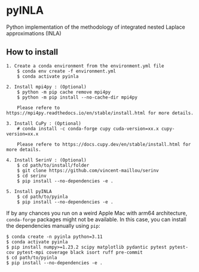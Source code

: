 # pyINLA
Python implementation of the methodology of integrated nested Laplace approximations (INLA)


## How to install
```
1. Create a conda environment from the environment.yml file
    $ conda env create -f environment.yml
    $ conda activate pyinla

2. Install mpi4py : (Optional)
    $ python -m pip cache remove mpi4py
    $ python -m pip install --no-cache-dir mpi4py

    Please refere to https://mpi4py.readthedocs.io/en/stable/install.html for more details.

3. Install CuPy : (Optional)
    # conda install -c conda-forge cupy cuda-version=xx.x cupy-version=xx.x

    Please refere to https://docs.cupy.dev/en/stable/install.html for more details.

4. Install SerinV : (Optional)
    $ cd path/to/install/folder
    $ git clone https://github.com/vincent-maillou/serinv
    $ cd serinv
    $ pip install --no-dependencies -e .

5. Install pyINLA
    $ cd path/to/pyinla
    $ pip install --no-dependencies -e .
```

If by any chances you run on a weird Apple Mac with arm64 architecture, ```conda-forge``` packages might not be available. In this case, you can install the dependencies manually using ```pip```:
```
$ conda create -n pyinla python=3.11
$ conda activate pyinla
$ pip install numpy>=1.23.2 scipy matplotlib pydantic pytest pytest-cov pytest-mpi coverage black isort ruff pre-commit
$ cd path/to/pyinla
$ pip install --no-dependencies -e .
```
